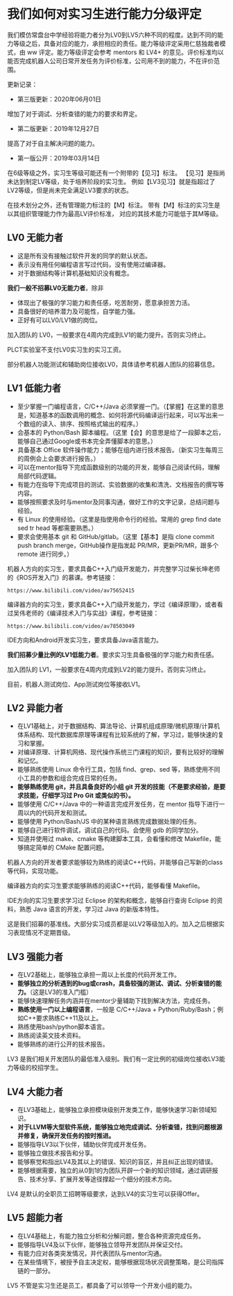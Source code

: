 我们如何对实习生进行能力分级评定
===========================

我们模仿常盘台中学经验将能力者分为LV0到LV5六种不同的程度。达到不同的能力等级之后，具备对应的能力，承担相应的责任。能力等级评定采用仁慈独裁者模式，由 ww 评定。能力等级评定会参考 mentors 和 LV4+ 的意见。评价标准均以能否完成机器人公司日常开发任务为评价标准，公司用不到的能力，不在评价范围。

更新记录：

- 第三版更新：2020年06月01日

增加了对于调试、分析查错的能力的要求和界定。

- 第二版更新：2019年12月27日

提高了对于自主解决问题的能力。

- 第一版公开：2019年03月14日

在6级等级之外，实习生等级可能还有一个附带的【见习】标注。
【见习】是指尚未达到制定LV等级，处于培养阶段的实习生。
例如【LV3见习】就是指超过了LV2等级，但是尚未完全满足LV3要求的状态。

在技术划分之外，还有管理能力标注的【M】标注。
带有【M】标注的实习生是以其组织管理能力作为最高LV评价标准，
对应的其技术能力可能低于其M等级。

LV0 无能力者
-----------

- 这是所有没有接触过软件开发的同学的默认状态。
- 表示没有用任何编程语言写过代码，没有使用过编译器。
- 对于数据结构等计算机基础知识没有概念。

**我们一般不招募LV0无能力者**。除非
- 体现出了极强的学习能力和责任感，吃苦耐劳，愿意承担苦力活。
- 具备很好的培养潜力及可能性，自学能力强。
- 正好有可以LV0/LV1做的岗位。

加入团队的 LV0，一般要求在4周内完成到LV1的能力提升。否则实习终止。

PLCT实验室不支付LV0实习生的实习工资。

部分机器人功能测试和辅助岗位接收LV0，具体请参考机器人团队的招募信息。

LV1 低能力者
-----------

- 至少掌握一门编程语言，C/C++/Java 必须掌握一门。（【掌握】在这里的意思是，知道基本的函数调用的概念、如何将源代码编译运行起来，可以写出来一个数组的读入、排序、按照格式输出的程序。）
- 会基本的 Python/Bash 脚本编程。（这里【会】的意思是给了一段脚本之后，能够自己通过Google或书本完全弄懂脚本的意思。）
- 具备基本 Office 软件操作能力；能够在组内进行技术报告。（新实习生每周三的周例会上会要求进行报告。）
- 可以在mentor指导下完成函数级别的功能的开发，能够自己阅读代码，理解局部代码逻辑。
- 有能力在指导下完成项目的测试、实验数据的收集和清洗、文档报告的撰写等内容。
- 能够按照要求及时与mentor及同事沟通，做好工作的文字记录，总结问题与经验。
- 有 Linux 的使用经验。（这里是指使用命令行的经验。常用的 grep find date sed tr head 等都需要熟悉。）
- 要求会使用基本 git 和 GitHub/gitlab。（这里【基本】是指 clone commit push branch merge，GitHub操作是指发起 PR/MR，更新PR/MR，跟多个 remote 进行同步。）

机器人方向的实习生，要求具备C++入门级开发能力，并完整学习过柴长坤老师的《ROS开发入门》的慕课。参考链接：

    https://www.bilibili.com/video/av75652415

编译器方向的实习生，要求具备C++入门级开发能力，学过《编译原理》，或者看过吴伟老师的《编译技术入门与实战》课程，参考链接：

    https://www.bilibili.com/video/av78503049

IDE方向和Android开发实习生，要求具备Java语言能力。

**我们招募少量比例的LV1低能力者**。要求实习生具备极强的学习能力和责任感。

加入团队的 LV1，一般要求在4周内完成到LV2的能力提升。否则实习终止。

目前，机器人测试岗位、App测试岗位等接收LV1。

LV2 异能力者
-----------

- 在LV1基础上，对于数据结构、算法导论、计算机组成原理/微机原理/计算机体系结构、现代数据库原理等课程有比较系统的了解，学习过，能够快速的复习和掌握。
- 对编译原理、计算机网络、现代操作系统三门课程的知识，要有比较好的理解和记忆。
- 能够熟练使用 Linux 命令行工具，包括 find、grep、sed 等，熟练使用不同小工具的参数和组合完成日常的任务。
- **能够熟练使用 git，并且具备良好的小组 git 开发的技能（不是要求经验，是要求技能，仔细学习过 Pro Git 或类似的书）。**
- 能够使用 C/C++/Java 中的一种语言完成开发任务，在 mentor 指导下进行一周以内的代码开发和测试。
- 能够使用 Python/Bash/JS 中的某种语言熟练完成数据处理的任务。
- 能够自己进行软件调试，调试自己的代码。会使用 gdb 的同学加分。
- 知道并使用过 make、cmake 等构建脚本工具，会看懂和修改 Makefile，能够搞定简单的 CMake 配置问题。

机器人方向的开发者要求能够较为熟练的阅读C++代码，并能够自己写新的class等代码，实现功能。

编译器方向的实习生要求能够熟练的阅读C++代码，能够看懂 Makefile。

IDE方向的实习生要求学习过 Eclipse 的架构和概念，能够自行查询 Eclipse 的资料，熟悉 Java 语言的开发，学习过 Java 的新版本特性。

这是我们招募的基准线。大部分实习成员都是以LV2等级加入的。加入之后根据实习表现情况不定期晋级。


LV3 强能力者
-----------

- 在LV2基础上，能够独立承担一周以上长度的代码开发工作。
- **能够独立的分析遇到的bug或crash，具备较强的测试、调试、分析查错的能力。**（这是LV3的准入门槛）
- 能够快速理解任务内涵并在mentor少量辅助下找到解决方法，完成任务。
- **熟练使用一门以上编程语言**，一般是 C/C++/Java + Python/Ruby/Bash；例如C++要求熟练C++11及以上。
- 熟练使用bash/python脚本语言。
- 熟练阅读英文技术资料。
- 能够熟练的进行公开的技术报告。

LV3 是我们相关开发团队的最低准入级别。我们有一定比例的初级岗位接收LV3能力等级的校招学生。

LV4 大能力者
-----------

- 在LV3基础上，能够独立承担模块级别开发类工作，能够快速学习新领域知识。
- **对于LLVM等大型软件系统，能够独立地完成调试、分析查错，找到问题根源并修复，确保开发任务的按时推进。**
- 能够指导LV3以下伙伴，辅助伙伴完成开发任务。
- 能够独立做技术报告和分享。
- 能够察觉和指出LV4及其以上的错误、知识的盲区，并且纠正出现的错误。
- 能够根据需要，独立的从0到1的为团队开辟一个新的知识领域，通过调研报告、技术分享、扩展开发等途径撑起一个细分的技术方向。

LV4 是默认的全职员工招聘等级要求，达到LV4的实习生可以获得Offer。

LV5 超能力者
-----------

- 在LV4基础上，有能力独立分析和分解问题，整合各种资源完成任务。
- 能够指导LV4及以下伙伴，能够独立领导开发团队并保证交付。
- 有能力应对各类突发情况，并代表团队与mentor沟通。
- 在某些情境下，被授予自主决定权，能够根据现场状况调整策略，是公司指挥链的一部分。

LV5 不管是实习生还是员工，都具备了可以领导一个开发小组的能力。
